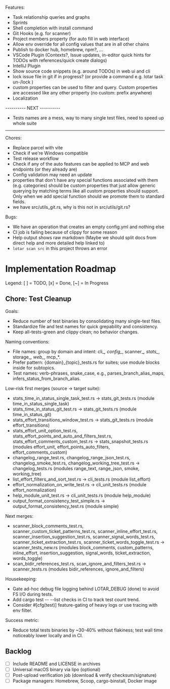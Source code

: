 Features:
- Task relationship queries and graphs
- Sprints
- Shell completion with install command
- Git Hooks (e.g. for scanner)
- Project members property (for auto fill in web interface)
- Allow env override for all config values that are in all other chains
- Publish to docker hub, homebrew, npm?, ...
- VSCode Plugin (Contexts?, Issue updates, in-editor quick hints for TODOs with references/quick create dialogs)
- IntelliJ Plugin
- Show source code snippets (e.g. around TODOs) in web ui and cli
- lock issue file in git if in progress? (or provide a command e.g. lotar task un-/lock <Task-ID>)
- custom properties can be used to filter and query. Custom properties are accessed like any other property (no custom: prefix anywhere)
- Localization

---------- NEXT ----------
- Tests names are a mess, way to many single test files, need to speed up whole suite
--------------------------

Chores:
- Replace parcel with vite
- Check if we're Windows compatible
- Test release workflow
- Check if any of the auto features can be applied to MCP and web endpoints (or they already are)
- Config validation may need an update
- properties that don't have any special functions associated with them (e.g. categories) should be custom properties that just allow generic querying by matching terms like all custom properties should support. Only when we add special function should we promote them to standard fields.
- we have src/utils_git.rs, why is this not in src/utils/git.rs?

Bugs:
- We have an operation that creates an empty config.yml and nothing else
- CI job is failing because of clippy for some reason
- Help output shows raw markdown (Maybe we should split docs from direct help and more detailed help linked to)
- `lotar scan src` in this project throws an error

# Implementation Roadmap

Legend: [ ] = TODO, [x] = Done, [~] = In Progress

## Chore: Test Cleanup

Goals:
- Reduce number of test binaries by consolidating many single-test files.
- Standardize file and test names for quick grepability and consistency.
- Keep all-tests-green and clippy clean; no behavior changes.

Naming conventions:
- File names: group by domain and intent: cli_*, config_*, scanner_*, stats_*, storage_*, web_*, mcp_*.
- Prefer pattern: {domain}_{topic}_tests.rs for suites; use module blocks inside for subtopics.
- Test names: verb-phrases, snake_case, e.g., parses_branch_alias_maps, infers_status_from_branch_alias.

Low-risk first merges (source -> target suite):
- stats_time_in_status_single_task_test.rs -> stats_git_tests.rs (module time_in_status_single_task)
- stats_time_in_status_git_test.rs -> stats_git_tests.rs (module time_in_status_git)
- stats_effort_transitions_window_test.rs -> stats_git_tests.rs (module effort_transitions)
- stats_effort_unit_option_test.rs, stats_effort_points_and_auto_and_filters_test.rs, stats_effort_comments_custom_test.rs -> stats_snapshot_tests.rs (modules effort_unit, effort_points_auto_filters, effort_comments_custom)
- changelog_range_test.rs, changelog_range_json_test.rs, changelog_smoke_test.rs, changelog_working_tree_test.rs -> changelog_tests.rs (modules range_text, range_json, smoke, working_tree)
- list_effort_filters_and_sort_test.rs -> cli_tests.rs (module list_effort)
- effort_normalization_on_write_test.rs -> cli_unit_tests.rs (module effort_normalization)
- help_module_unit_test.rs -> cli_unit_tests.rs (module help_module)
- output_format_consistency_test_simple.rs -> output_format_consistency_test.rs (module simple)

Next merges:
- scanner_block_comments_test.rs, scanner_custom_ticket_patterns_test.rs, scanner_inline_effort_test.rs, scanner_insertion_suggestion_test.rs, scanner_signal_words_test.rs, scanner_ticket_extraction_test.rs, scanner_ticket_words_toggle_test.rs -> scanner_tests_new.rs (modules block_comments, custom_patterns, inline_effort, insertion_suggestion, signal_words, ticket_extraction, words_toggle)
- scan_bidir_references_test.rs, scan_ignore_and_filters_test.rs -> scanner_tests.rs (modules bidir_references, ignore_and_filters)

Housekeeping:
- Gate ad-hoc debug file logging behind LOTAR_DEBUG (done) to avoid FS I/O during tests.
- Add cargo test -- --list checks in CI to track test count trend.
- Consider #[cfg(test)] feature-gating of heavy logs or use tracing with env filter.

Success metric:
- Reduce total tests binaries by ~30-40% without flakiness; test wall time noticeably lower locally and in CI.

## Backlog
- [ ] Include README and LICENSE in archives
- [ ] Universal macOS binary via lipo (optional)
- [ ] Post-upload verification job (download & verify checksum/signature)
- [ ] Package managers: Homebrew, Scoop, cargo-binstall, Docker image
